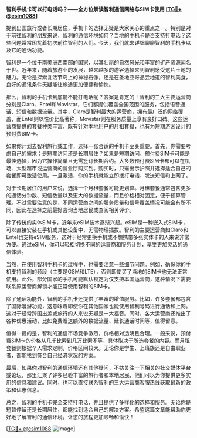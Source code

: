 **智利手机卡可以打电话吗？——全方位解读智利通信网络与SIM卡使用 [[TG💪+ @esim1088](https://t.me/s/esim1088)]**

提到出国旅行或者长期居住，手机卡的选择无疑是大家关心的重点之一。特别是对于前往智利的朋友来说，智利的通信环境如何？当地的手机卡是否支持打电话？这些问题常常困扰着初次前往智利的人们。今天，我们就来详细聊聊智利的手机卡以及它的通话功能。

智利是一个位于南美洲西南部的国家，以其壮丽的自然风光和丰富的矿产资源闻名于世。近年来，随着旅游业的发展，越来越多的游客选择来到智利感受这片土地的魅力。无论是探索复活节岛上的神秘石像，还是在圣地亚哥品尝地道的智利美食，良好的通讯条件无疑能让旅途更加便捷和愉快。

那么，智利的手机卡到底能不能打电话呢？答案是肯定的！智利的三大主要运营商分别是Claro、Entel和Movistar，它们都提供覆盖全国范围的服务，包括语音通话、短信和数据流量。其中，Claro是智利最大的运营商，拥有最广泛的网络覆盖，而Entel则以性价比高著称，Movistar则在服务质量上享有良好口碑。这些运营商提供的套餐种类丰富，既有针对本地用户的月租套餐，也有为短期游客设计的预付费SIM卡。

如果你计划去智利旅行或工作，选择一张合适的手机卡至关重要。首先，你需要考虑自己的需求：是短期访问还是长期居住？如果是短期访问，预付费SIM卡可能是最佳选择，因为它操作简单且无需签订长期合约。大多数预付费SIM卡都可以在机场、大型超市或运营商的营业厅购买到。购买时，只需出示护照并选择适合自己的套餐即可激活使用。一旦激活，你的手机就能立即拨打电话、发送短信和上网了。

对于长期居住的用户来说，选择一个月租套餐可能更划算。月租套餐通常包含更多的通话分钟数、短信数量以及更大的数据流量，而且价格相对固定，便于预算管理。不过需要注意的是，不同运营商之间的服务质量和信号覆盖情况可能会有所不同，因此在选择之前最好咨询当地居民或查阅相关评价。

除了传统的实体SIM卡，近年来eSIM技术逐渐兴起。eSIM是一种嵌入式SIM卡，可以直接安装在手机或其他设备中，无需物理插拔。智利的主要运营商如Claro和Entel也支持eSIM服务，这对于经常更换手机或不想携带多张实体卡的人来说非常方便。通过eSIM，你可以轻松切换不同的运营商和服务计划，享受更加灵活的通信体验。

当然，在使用智利手机卡的过程中，也需要注意一些细节问题。例如，确保你的手机支持智利的频段（主要是GSM和LTE），否则即使买了当地的SIM卡也无法正常使用。此外，部分国家的手机可能默认锁定为仅支持本国运营商，这种情况下需要联系原运营商解锁才能正常使用智利的SIM卡。

除了通话功能外，智利的手机卡还提供了丰富的增值服务。比如，许多套餐都包含了国际漫游功能，这意味着即使你在其他国家也能使用智利号码进行通话和上网。这对于经常跨国出差或旅行的人来说无疑是一大福音。同时，各大运营商还推出了各种优惠活动，比如免费赠送额外的数据流量、延长通话时间等，值得留意。

值得一提的是，智利的通信市场竞争激烈，价格相对透明且合理。一般来说，预付费SIM卡的价格从几千比索到几万比索不等，具体取决于所选套餐的内容。而月租套餐则根据个人需求定制，价格区间较大。无论你是学生、上班族还是自由职业者，都能找到符合自己经济状况的方案。

最后，如果你对智利的通信环境还有其他疑问，不妨关注一下相关的社交媒体平台或论坛，那里汇聚了许多经验丰富的旅行者和本地居民，他们可以为你提供更多实用的信息和建议。同时，也可以直接联系智利的三大运营商客服热线获取最新的政策和优惠信息。

总之，智利的手机卡完全支持打电话，并且提供了多样化的选择和服务。无论你是短暂停留还是长期居住，都能找到适合自己的解决方案。希望这篇文章能帮助你更好地了解智利的通信环境，让您的旅程更加顺畅和愉快！

[[TG💪+ @esim1088](https://t.me/s/esim1088) ![Image](https://i.postimg.cc/4NQfJmqS/Snipaste-2025-05-13-00-14-12.png)]